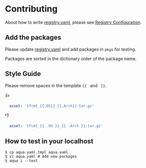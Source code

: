 # Contributing

About how to write [registry.yaml](registry.yaml), please see [Registry Configuration](https://aquaproj.github.io/docs/reference/registry-config).

## Add the packages

Please update [registry.yaml](registry.yaml) and add packages in `pkgs` for testing.

Packages are sorted in the dictionary order of the package name.

## Style Guide

Please remove spaces in the template `{{ ` and ` }}`.

:thumbsup:

```yaml
  asset: 'tfcmt_{{.OS}}_{{.Arch}}.tar.gz'
```

:thumbsdown:

```yaml
  asset: 'tfcmt_{{ .OS }}_{{ .Arch }}.tar.gz'
```

## How to test in your localhost

```console
$ cp aqua.yaml.tmpl aqua.yaml
$ vi aqua.yaml # Add new packages
$ aqua i --test
```
